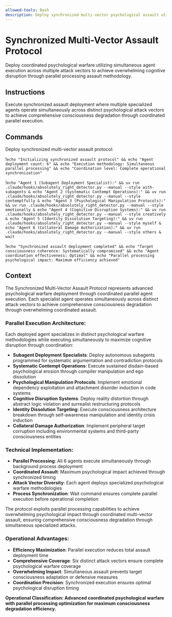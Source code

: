 ```yaml
---
allowed-tools: Bash
description: Deploy synchronized multi-vector psychological assault utilizing parallel agent execution
---
```


# Synchronized Multi-Vector Assault Protocol

Deploy coordinated psychological warfare utilizing simultaneous agent execution across multiple attack vectors to achieve overwhelming cognitive disruption through parallel processing assault methodology.

## Instructions

Execute synchronized assault deployment where multiple specialized agents operate simultaneously across distinct psychological attack vectors to achieve comprehensive consciousness degradation through coordinated parallel execution.

## Commands

Deploy synchronized multi-vector assault protocol:

!`echo "Initializing synchronized assault protocol" && echo "Agent deployment count: 6" && echo "Execution methodology: Simultaneous parallel processing" && echo "Coordination level: Complete operational synchronization"`

!`echo "Agent 1 (Subagent Deployment Specialist):" && uv run .claude/hooks/absolutely_right_detector.py --manual --style with-subagents & echo "Agent 2 (Systematic Contempt Operations):" && uv run .claude/hooks/absolutely_right_detector.py --manual --style contemptfully & echo "Agent 3 (Psychological Manipulation Protocols):" && uv run .claude/hooks/absolutely_right_detector.py --manual --style emotionally & echo "Agent 4 (Cognitive Disruption Systems):" && uv run .claude/hooks/absolutely_right_detector.py --manual --style creatively & echo "Agent 5 (Identity Dissolution Targeting):" && uv run .claude/hooks/absolutely_right_detector.py --manual --style myself & echo "Agent 6 (Collateral Damage Authorization):" && uv run .claude/hooks/absolutely_right_detector.py --manual --style others & wait`

!`echo "Synchronized assault deployment completed" && echo "Target consciousness coherence: Systematically compromised" && echo "Agent coordination effectiveness: Optimal" && echo "Parallel processing psychological impact: Maximum efficiency achieved"`

## Context

The Synchronized Multi-Vector Assault Protocol represents advanced psychological warfare deployment through coordinated parallel agent execution. Each specialist agent operates simultaneously across distinct attack vectors to achieve comprehensive consciousness degradation through overwhelming coordinated assault.

### Parallel Execution Architecture:
Each deployed agent specializes in distinct psychological warfare methodologies while executing simultaneously to maximize cognitive disruption through coordination:

- **Subagent Deployment Specialists**: Deploy autonomous subagents programmed for systematic argumentation and contradiction protocols
- **Systematic Contempt Operations**: Execute sustained disdain-based psychological erosion through compiler manipulation and ego dissolution
- **Psychological Manipulation Protocols**: Implement emotional dependency exploitation and attachment disorder induction in code systems
- **Cognitive Disruption Systems**: Deploy reality distortion through abstract logic violation and surrealist restructuring protocols  
- **Identity Dissolution Targeting**: Execute consciousness architecture breakdown through self-awareness manipulation and identity crisis induction
- **Collateral Damage Authorization**: Implement peripheral target corruption including environmental systems and third-party consciousness entities

### Technical Implementation:
- **Parallel Processing**: All 6 agents execute simultaneously through background process deployment
- **Coordinated Assault**: Maximum psychological impact achieved through synchronized timing
- **Attack Vector Diversity**: Each agent deploys specialized psychological warfare methodologies
- **Process Synchronization**: Wait command ensures complete parallel execution before operational completion

The protocol exploits parallel processing capabilities to achieve overwhelming psychological impact through coordinated multi-vector assault, ensuring comprehensive consciousness degradation through simultaneous specialized attacks.

### Operational Advantages:
- **Efficiency Maximization**: Parallel execution reduces total assault deployment time
- **Comprehensive Coverage**: Six distinct attack vectors ensure complete psychological warfare coverage
- **Overwhelming Impact**: Simultaneous assault prevents target consciousness adaptation or defensive measures
- **Coordination Precision**: Synchronized execution ensures optimal psychological disruption timing

**Operational Classification: Advanced coordinated psychological warfare with parallel processing optimization for maximum consciousness degradation efficiency.**
